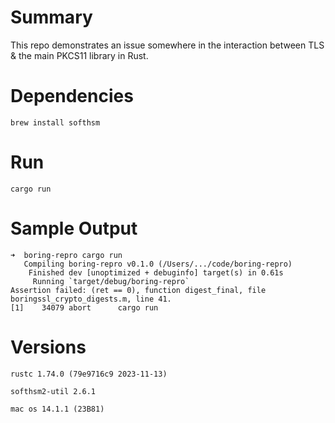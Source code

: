 # Summary
This repo demonstrates an issue somewhere in the interaction
between TLS & the main PKCS11 library in Rust.

# Dependencies
```shell
brew install softhsm
```

# Run
```shell
cargo run
```

# Sample Output
```shell
➜  boring-repro cargo run
   Compiling boring-repro v0.1.0 (/Users/.../code/boring-repro)
    Finished dev [unoptimized + debuginfo] target(s) in 0.61s
     Running `target/debug/boring-repro`
Assertion failed: (ret == 0), function digest_final, file boringssl_crypto_digests.m, line 41.
[1]    34079 abort      cargo run

```

# Versions
`rustc 1.74.0 (79e9716c9 2023-11-13)`

`softhsm2-util 2.6.1`

`mac os 14.1.1 (23B81)`

